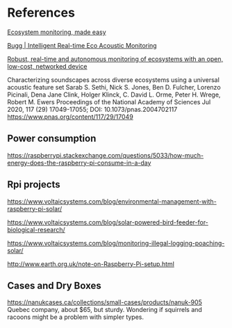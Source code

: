 # References


[Ecosystem monitoring, made easy](https://sarabsethi.github.io/autonomous_ecosystem_monitoring/)


[Bugg | Intelligent Real-time Eco Acoustic Monitoring](https://www.bugg.xyz/)


[Robust, real-time and autonomous monitoring of ecosystems with an open, low-cost, networked device](https://besjournals.onlinelibrary.wiley.com/doi/10.1111/2041-210X.13089)


Characterizing soundscapes across diverse ecosystems using a universal acoustic feature set
Sarab S. Sethi, Nick S. Jones, Ben D. Fulcher, Lorenzo Picinali, Dena Jane Clink, Holger Klinck, C. David L. Orme, Peter H. Wrege, Robert M. Ewers
Proceedings of the National Academy of Sciences Jul 2020, 117 (29) 17049-17055; 
DOI: 10.1073/pnas.2004702117
https://www.pnas.org/content/117/29/17049


## Power consumption
https://raspberrypi.stackexchange.com/questions/5033/how-much-energy-does-the-raspberry-pi-consume-in-a-day


## Rpi projects 

https://www.voltaicsystems.com/blog/environmental-management-with-raspberry-pi-solar/

https://www.voltaicsystems.com/blog/solar-powered-bird-feeder-for-biological-research/

https://www.voltaicsystems.com/blog/monitoring-illegal-logging-poaching-solar/

http://www.earth.org.uk/note-on-Raspberry-Pi-setup.html

## Cases and Dry Boxes

https://nanukcases.ca/collections/small-cases/products/nanuk-905
Quebec company, about $65, but sturdy. Wondering if squirrels and racoons might be a problem with simpler types.

